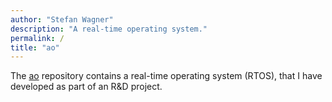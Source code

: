 ```yaml
---
author: "Stefan Wagner"
description: "A real-time operating system."
permalink: /
title: "ao"
---
```


The [ao](https://github.com/tinko26/ao) repository contains a real-time operating system (RTOS), that I have developed as part of an R&D project. 
